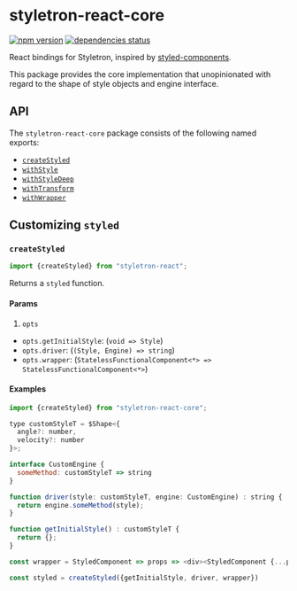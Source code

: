 # styletron-react-core

[![npm version][npm-badge]][npm-href] [![dependencies status][deps-badge]][deps-href]

React bindings for Styletron, inspired by [styled-components](https://github.com/styled-components/styled-components).

This package provides the core implementation that unopinionated with regard to the shape of style objects and engine interface.

## API
The `styletron-react-core` package consists of the following named exports:
- [`createStyled`](#createstyled)
- [`withStyle`](#withstyle)
- [`withStyleDeep`](#withstyledeep)
- [`withTransform`](#withtransform)
- [`withWrapper`](#withwrapper)

## Customizing `styled`

### `createStyled`

```js
import {createStyled} from "styletron-react";
```

Returns a `styled` function.

#### Params
1. `opts`
- `opts.getInitialStyle`: (`void => Style`)
- `opts.driver`: (`(Style, Engine) => string`)
- `opts.wrapper`: (`StatelessFunctionalComponent<*> => StatelessFunctionalComponent<*>`)


#### Examples

```js
import {createStyled} from "styletron-react-core";

type customStyleT = $Shape<{
  angle?: number,
  velocity?: number
}>;

interface CustomEngine {
  someMethod: customStyleT => string
}

function driver(style: customStyleT, engine: CustomEngine) : string {
  return engine.someMethod(style);
}

function getInitialStyle() : customStyleT {
  return {};
}

const wrapper = StyledComponent => props => <div><StyledComponent {...props}/></div>;

const styled = createStyled({getInitialStyle, driver, wrapper})

```

[deps-badge]: https://david-dm.org/rtsao/styletron.svg
[deps-href]: https://david-dm.org/rtsao/styletron
[npm-badge]: https://badge.fury.io/js/styletron.svg
[npm-href]: https://www.npmjs.com/package/styletron
